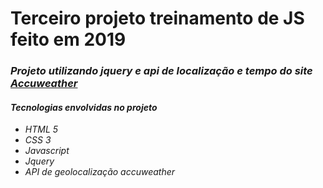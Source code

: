 
<h1> Terceiro projeto treinamento de JS feito em 2019 </h1>
<em/>


<h3> Projeto utilizando jquery e api de localização e tempo do site <a href="https://accuweather.com">Accuweather</a></h3>

<em/>

<h4>Tecnologias envolvidas no projeto</h4>
<ul>
  <li>HTML 5</li>
  <li>CSS 3 </li>
  <li>Javascript </li>
  <li>Jquery </li>
  <li>API de geolocalização accuweather </li>
  
</ul>


